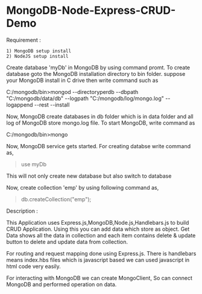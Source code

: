 # MongoDB-Node-Express-CRUD-Demo

Requirement :

    1) MongoDB setup install
    2) NodeJS setup install

Create database 'myDb' in MongoDB by using command promt. To create database goto the MongoDB 
installation directory to bin folder. suppose your MongoDB install in C drive then write command such as

C:/mongodb/bin>mongod --directoryperdb --dbpath "C:/mongodb/data/db" --logpath "C:/mongodb/log/mongo.log" --logappend --rest --install

Now, MongoDB create databases in db folder which is in data folder and all log of MongoDB store mongo.log file.
To start MongoDB, write command as

C:/mongodb/bin>mongo

Now, MongoDB service gets started. For creating databse write command as,
>use myDb

This will not only create new database but also switch to database

Now, create collection 'emp' by using following command as,
>db.createCollection("emp");

Description :

This Application uses Express.js,MongoDB,Node.js,Handlebars.js to build CRUD Application.
Using this you can add data which store as object. Get Data shows all the data in collection and each item contains delete & update button to delete and update data from collection.

For routing and request mapping done using Express.js. There is handlebars means index.hbs files which is javascript based we can used javascript in html code very easily.

For interacting with MongoDB we can create MongoClient, So can connect MongoDB and performed operation on data.
